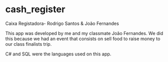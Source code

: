 # cash_register
Caixa Registadora- Rodrigo Santos &amp; João Fernandes

This app was developed by me and my classmate João Fernandes. 
We did this because we had an event that consists on sell food to raise money to our class finalists trip.

C# and SQL were the languages used on this app.
